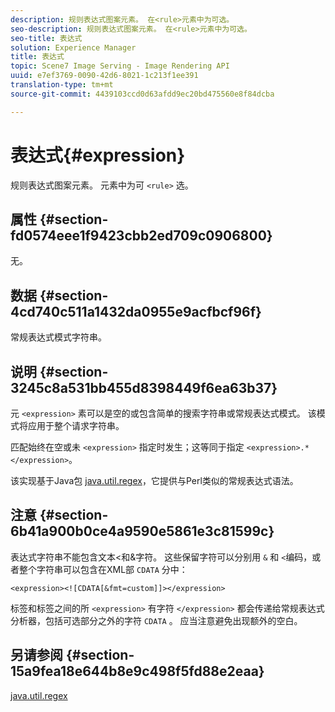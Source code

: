 ```yaml
---
description: 规则表达式图案元素。 在<rule>元素中为可选。
seo-description: 规则表达式图案元素。 在<rule>元素中为可选。
seo-title: 表达式
solution: Experience Manager
title: 表达式
topic: Scene7 Image Serving - Image Rendering API
uuid: e7ef3769-0090-42d6-8021-1c213f1ee391
translation-type: tm+mt
source-git-commit: 4439103ccd0d63afdd9ec20bd475560e8f84dcba

---
```



# 表达式{#expression}

规则表达式图案元素。 元素中为可 `<rule>` 选。

## 属性 {#section-fd0574eee1f9423cbb2ed709c0906800}

无。

## 数据 {#section-4cd740c511a1432da0955e9acfbcf96f}

常规表达式模式字符串。

## 说明 {#section-3245c8a531bb455d8398449f6ea63b37}

元 `<expression>` 素可以是空的或包含简单的搜索字符串或常规表达式模式。 该模式将应用于整个请求字符串。

匹配始终在空或未 `<expression>` 指定时发生；这等同于指定 `<expression>.*</expression>`。

该实现基于Java包 [java.util.regex](../../../../../ir-api/material-cat/image-rendering-api-ref/c-ir-material-catalog/c-ir-rule-set-reference/r-ir-expression.md#reference-49867deecb58412bbdc2ced564bbea3e)，它提供与Perl类似的常规表达式语法。

## 注意 {#section-6b41a900b0ce4a9590e5861e3c81599c}

表达式字符串不能包含文本&lt;和&amp;字符。 这些保留字符可以分别用 `&` 和 `<`编码，或者整个字符串可以包含在XML部 `CDATA` 分中：

`<expression><![CDATA[&fmt=custom]]></expression>`

标签和标签之间的所 `<expression>` 有字符 `</expression>` 都会传递给常规表达式分析器，包括可选部分之外的字符 `CDATA` 。 应当注意避免出现额外的空白。

## 另请参阅 {#section-15a9fea18e644b8e9c498f5fd88e2eaa}

[java.util.regex](https://www2.cs.duke.edu/csed/java/jdk1.4.2/docs/api/)
